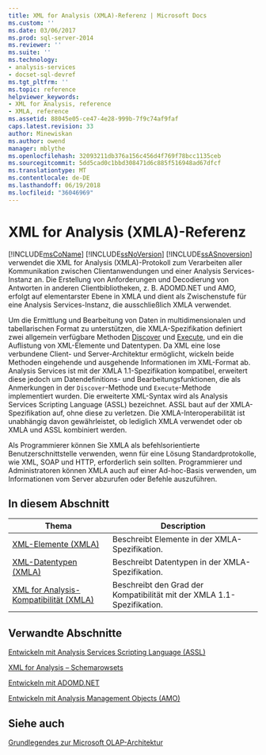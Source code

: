 ```yaml
---
title: XML for Analysis (XMLA)-Referenz | Microsoft Docs
ms.custom: ''
ms.date: 03/06/2017
ms.prod: sql-server-2014
ms.reviewer: ''
ms.suite: ''
ms.technology:
- analysis-services
- docset-sql-devref
ms.tgt_pltfrm: ''
ms.topic: reference
helpviewer_keywords:
- XML for Analysis, reference
- XMLA, reference
ms.assetid: 88045e05-ce47-4e28-999b-7f9c74af9faf
caps.latest.revision: 33
author: Minewiskan
ms.author: owend
manager: mblythe
ms.openlocfilehash: 32093211db376a156c456d4f769f78bcc1135ceb
ms.sourcegitcommit: 5dd5cad0c1bbd308471d6c885f516948ad67dfcf
ms.translationtype: MT
ms.contentlocale: de-DE
ms.lasthandoff: 06/19/2018
ms.locfileid: "36046969"
---
```

# <a name="xml-for-analysis--xmla-reference"></a>XML for Analysis (XMLA)-Referenz
  [!INCLUDE[msCoName](../../includes/msconame-md.md)] [!INCLUDE[ssNoVersion](../../includes/ssnoversion-md.md)] [!INCLUDE[ssASnoversion](../../includes/ssasnoversion-md.md)] verwendet die XML for Analysis (XMLA)-Protokoll zum Verarbeiten aller Kommunikation zwischen Clientanwendungen und einer Analysis Services-Instanz an. Die Erstellung von Anforderungen und Decodierung von Antworten in anderen Clientbibliotheken, z. B. ADOMD.NET und AMO, erfolgt auf elementarster Ebene in XMLA und dient als Zwischenstufe für eine Analysis Services-Instanz, die ausschließlich XMLA verwendet.  
  
 Um die Ermittlung und Bearbeitung von Daten in multidimensionalen und tabellarischen Format zu unterstützen, die XMLA-Spezifikation definiert zwei allgemein verfügbare Methoden [Discover](xml-elements-methods-discover.md) und [Execute](xml-elements-methods-execute.md), und ein die Auflistung von XML-Elemente und Datentypen. Da XML eine lose verbundene Client- und Server-Architektur ermöglicht, wickeln beide Methoden eingehende und ausgehende Informationen im XML-Format ab. Analysis Services ist mit der XMLA 1.1-Spezifikation kompatibel, erweitert diese jedoch um Datendefinitions- und Bearbeitungsfunktionen, die als Anmerkungen in der `Discover`-Methode und `Execute`-Methode implementiert wurden. Die erweiterte XML-Syntax wird als Analysis Services Scripting Language (ASSL) bezeichnet. ASSL baut auf der XMLA-Spezifikation auf, ohne diese zu verletzen. Die XMLA-Interoperabilität ist unabhängig davon gewährleistet, ob lediglich XMLA verwendet oder ob XMLA und ASSL kombiniert werden.  
  
 Als Programmierer können Sie XMLA als befehlsorientierte Benutzerschnittstelle verwenden, wenn für eine Lösung Standardprotokolle, wie XML, SOAP und HTTP, erforderlich sein sollten. Programmierer und Administratoren können XMLA auch auf einer Ad-hoc-Basis verwenden, um Informationen vom Server abzurufen oder Befehle auszuführen.  
  
## <a name="in-this-section"></a>In diesem Abschnitt  
  
|Thema|Description|  
|-----------|-----------------|  
|[XML-Elemente &#40;XMLA&#41;](../dev-guide/xml-elements-xmla.md)|Beschreibt Elemente in der XMLA-Spezifikation.|  
|[XML-Datentypen &#40;XMLA&#41;](xml-data-types/xml-data-types-xmla.md)|Beschreibt Datentypen in der XMLA-Spezifikation.|  
|[XML for Analysis-Kompatibilität &#40;XMLA&#41;](xml-for-analysis-compliance-xmla.md)|Beschreibt den Grad der Kompatibilität mit der XMLA 1.1-Spezifikation.|  
  
## <a name="related-sections"></a>Verwandte Abschnitte  
 [Entwickeln mit Analysis Services Scripting Language &#40;ASSL&#41;](../multidimensional-models/scripting-language-assl/developing-with-analysis-services-scripting-language-assl.md)  
  
 [XML for Analysis – Schemarowsets](../schema-rowsets/xml/xml-for-analysis-schema-rowsets.md)  
  
 [Entwickeln mit ADOMD.NET](../multidimensional-models/adomd-net/developing-with-adomd-net.md)  
  
 [Entwickeln mit Analysis Management Objects &#40;AMO&#41;](../multidimensional-models/analysis-management-objects/developing-with-analysis-management-objects-amo.md)  
  
## <a name="see-also"></a>Siehe auch  
 [Grundlegendes zur Microsoft OLAP-Architektur](../multidimensional-models/olap-physical/understanding-microsoft-olap-architecture.md)  
  
  